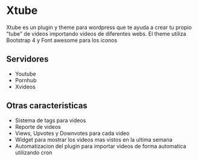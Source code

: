# Xtube
Xtube es un plugin y theme para wordpress que te ayuda a crear tu propio "tube" de videos
importando videos de diferentes webs. El theme utiliza Bootstrap 4 y Font awesome para los iconos

## Servidores
- Youtube
- Pornhub
- Xvideos

## Otras caracteristicas
- Sistema de tags para videos
- Reporte de videos
- Views, Upvotes y Downvotes para cada video
- Widget para mostrar los videos mas vistos en la ultima semana
- Automatizacion del plugin para importar videos de forma automatica utilizando cron